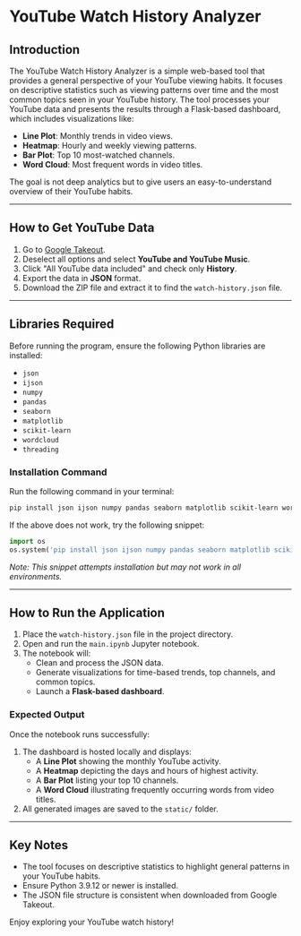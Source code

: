 # YouTube Watch History Analyzer

## Introduction
The YouTube Watch History Analyzer is a simple web-based tool that provides a general perspective of your YouTube viewing habits. It focuses on descriptive statistics such as viewing patterns over time and the most common topics seen in your YouTube history. The tool processes your YouTube data and presents the results through a Flask-based dashboard, which includes visualizations like:
- **Line Plot**: Monthly trends in video views.
- **Heatmap**: Hourly and weekly viewing patterns.
- **Bar Plot**: Top 10 most-watched channels.
- **Word Cloud**: Most frequent words in video titles.

The goal is not deep analytics but to give users an easy-to-understand overview of their YouTube habits.

---

## How to Get YouTube Data
1. Go to [Google Takeout](https://takeout.google.com).
2. Deselect all options and select **YouTube and YouTube Music**.
3. Click "All YouTube data included" and check only **History**.
4. Export the data in **JSON** format.
5. Download the ZIP file and extract it to find the `watch-history.json` file.

---

## Libraries Required
Before running the program, ensure the following Python libraries are installed:

- `json`
- `ijson`
- `numpy`
- `pandas`
- `seaborn`
- `matplotlib`
- `scikit-learn`
- `wordcloud`
- `threading`

### Installation Command
Run the following command in your terminal:
```bash
pip install json ijson numpy pandas seaborn matplotlib scikit-learn wordcloud
```

If the above does not work, try the following snippet:
```python
import os
os.system('pip install json ijson numpy pandas seaborn matplotlib scikit-learn wordcloud')
```
*Note: This snippet attempts installation but may not work in all environments.*

---

## How to Run the Application
1. Place the `watch-history.json` file in the project directory.
2. Open and run the `main.ipynb` Jupyter notebook.
3. The notebook will:
   - Clean and process the JSON data.
   - Generate visualizations for time-based trends, top channels, and common topics.
   - Launch a **Flask-based dashboard**.

### Expected Output
Once the notebook runs successfully:
1. The dashboard is hosted locally and displays:
   - A **Line Plot** showing the monthly YouTube activity.
   - A **Heatmap** depicting the days and hours of highest activity.
   - A **Bar Plot** listing your top 10 channels.
   - A **Word Cloud** illustrating frequently occurring words from video titles.
2. All generated images are saved to the `static/` folder.

---

## Key Notes
- The tool focuses on descriptive statistics to highlight general patterns in your YouTube habits.
- Ensure Python 3.9.12 or newer is installed.
- The JSON file structure is consistent when downloaded from Google Takeout.

Enjoy exploring your YouTube watch history!


